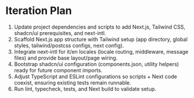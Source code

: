 # Iteration Plan

1. Update project dependencies and scripts to add Next.js, Tailwind CSS, shadcn/ui prerequisites, and next-intl.
2. Scaffold Next.js app structure with Tailwind setup (app directory, global styles, tailwind/postcss configs, next config).
3. Integrate next-intl for it/en locales (locale routing, middleware, message files) and provide base layout/page wiring.
4. Bootstrap shadcn/ui configuration (components.json, utility helpers) ready for future component imports.
5. Adjust TypeScript and ESLint configurations so scripts + Next code coexist, ensuring existing tests remain runnable.
6. Run lint, typecheck, tests, and Next build to validate setup.
